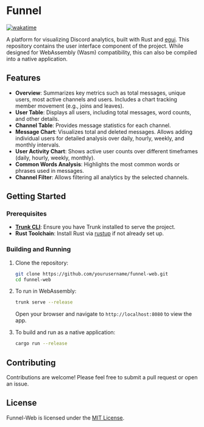 # Funnel
[![wakatime](https://wakatime.com/badge/github/TheRustyPickle/Funnel-Web.svg)](https://wakatime.com/badge/github/TheRustyPickle/Funnel-Web)

A platform for visualizing Discord analytics, built with Rust and [egui](https://github.com/emilk/egui). This repository contains the user interface component of the project. While designed for WebAssembly (Wasm) compatibility, this can also be compiled into a native application.

## Features

- **Overview**: Summarizes key metrics such as total messages, unique users, most active channels and users. Includes a chart tracking member movement (e.g., joins and leaves).
- **User Table**: Displays all users, including total messages, word counts, and other details.
- **Channel Table**: Provides message statistics for each channel.
- **Message Chart**: Visualizes total and deleted messages. Allows adding individual users for detailed analysis over daily, hourly, weekly, and monthly intervals.
- **User Activity Chart**: Shows active user counts over different timeframes (daily, hourly, weekly, monthly).
- **Common Words Analysis**: Highlights the most common words or phrases used in messages.
- **Channel Filter**: Allows filtering all analytics by the selected channels.

## Getting Started

### Prerequisites

- **[Trunk CLI](https://trunkrs.dev)**: Ensure you have Trunk installed to serve the project.
- **Rust Toolchain**: Install Rust via [rustup](https://rustup.rs) if not already set up.

### Building and Running

1. Clone the repository:

    ```sh
    git clone https://github.com/yourusername/funnel-web.git
    cd funnel-web
    ```

2. To run in WebAssembly:

    ```sh
    trunk serve --release
    ```

   Open your browser and navigate to `http://localhost:8080` to view the app.

3. To build and run as a native application:

    ```sh
    cargo run --release
    ```

## Contributing

Contributions are welcome! Please feel free to submit a pull request or open an issue.

## License

Funnel-Web is licensed under the [MIT License](LICENSE).
